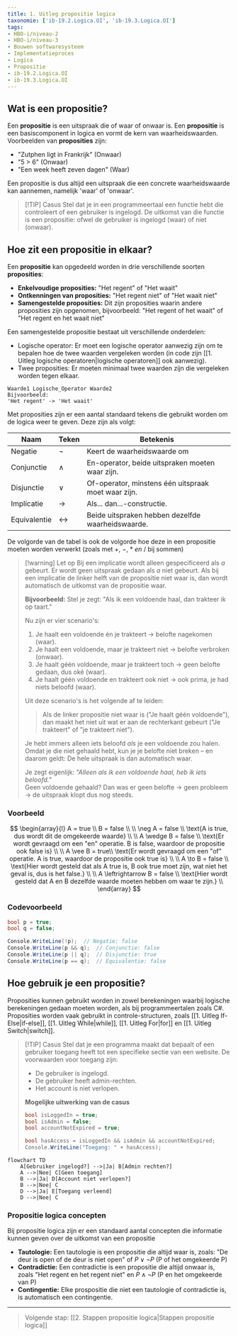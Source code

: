 ```yaml
---
title: 1. Uitleg propositie logica
taxonomie: ['ib-19.2.Logica.OI', 'ib-19.3.Logica.OI']
tags:
- HBO-i/niveau-2
- HBO-i/niveau-3
- Bouwen softwaresysteem
- Implementatieproces
- Logica
- Propositie
- ib-19.2.Logica.OI
- ib-19.3.Logica.OI
---
```


## Wat is een propositie?
Een **propositie** is een uitspraak die of waar of onwaar is. Een **propositie** is een basiscomponent in logica en vormt de kern van waarheidswaarden. Voorbeelden van **proposities** zijn:
- "Zutphen ligt in Frankrijk" (Onwaar)
- "5 > 6" (Onwaar)
- "Een week heeft zeven dagen" (Waar)

Een propositie is dus altijd een uitspraak die een concrete waarheidswaarde kan aannemen, namelijk 'waar' of 'onwaar'.

> [!TIP] Casus
> Stel dat je in een programmeertaal een functie hebt die controleert of een gebruiker is ingelogd. De uitkomst van die functie is een propositie: ofwel de gebruiker is ingelogd (waar) of niet (onwaar).

## Hoe zit een propositie in elkaar?
Een **propositie** kan opgedeeld worden in drie verschillende soorten **proposities**:
- **Enkelvoudige proposities:** "Het regent" of "Het waait"
- **Ontkenningen van proposities:** "Het regent niet" of "Het waait niet"
- **Samengestelde proposities:** Dit zijn proposities waarin andere proposities zijn opgenomen, bijvoorbeeld: "Het regent of het waait" of "Het regent en het waait niet"

Een samengestelde propositie bestaat uit verschillende onderdelen:
- Logische operator: Er moet een logische operator aanwezig zijn om te bepalen hoe de twee waarden vergeleken worden (in code zijn [[1. Uitleg logische operatoren|logische operatoren]] ook aanwezig).
- Twee proposities: Er moeten minimaal twee waarden zijn die vergeleken worden tegen elkaar.

```
Waarde1 Logische_Operator Waarde2
Bijvoorbeeld:
'Het regent' -> 'Het waait'
```

Met proposities zijn er een aantal standaard tekens die gebruikt worden om de logica weer te geven. Deze zijn als volgt:

| Naam         | Teken             | Betekenis                                           |
| ------------ | ----------------- | --------------------------------------------------- |
| Negatie      | $\neg$            | Keert de waarheidswaarde om                         |
| Conjunctie   | $\wedge$          | En-operator, beide uitspraken moeten waar zijn.     |
| Disjunctie   | $\vee$            | Of-operator, minstens één uitspraak moet waar zijn. |
| Implicatie   | $\to$             | Als... dan...-constructie.                          |
| Equivalentie | $\leftrightarrow$ | Beide uitspraken hebben dezelfde waarheidswaarde.   |
De volgorde van de tabel is ook de volgorde hoe deze in een propositie moeten worden verwerkt (zoals met $+, \ -, \ * \ en \ /$ bij sommen)

> [!warning] Let op
> Bij een implicatie wordt alleen gespecificeerd als *a* gebeurt. Er wordt geen uitspraak gedaan als *a* niet gebeurt. Als bij een implicatie de linker helft van de propositie niet waar is, dan wordt automatisch de uitkomst van de propositie waar.
> 
> **Bijvoorbeeld:**
> Stel je zegt: "Als ik een voldoende haal, dan trakteer ik op taart."
> 
> Nu zijn er vier scenario's:
> 1. Je haalt een voldoende én je trakteert → belofte nagekomen (waar).
> 2. Je haalt een voldoende, maar je trakteert niet → belofte verbroken (onwaar).
> 3. Je haalt géén voldoende, maar je trakteert toch → geen belofte gedaan, dus oké (waar).
> 4. Je haalt géén voldoende en trakteert ook niet → ook prima, je had niets beloofd (waar).
> 
> Uit deze scenario's is het volgende af te leiden:  
> > Als de linker propositie niet waar is ("Je haalt géén voldoende"), dan maakt het niet uit wat er aan de rechterkant gebeurt ("Je trakteert" of "je trakteert niet").  
> 
> Je hebt immers alleen iets beloofd _als_ je een voldoende zou halen. Omdat je die niet gehaald hebt, kun je je belofte niet breken – en daarom geldt:  De hele uitspraak is dan automatisch waar.
> 
> Je zegt eigenlijk: _"Alleen als ik een voldoende haal, heb ik iets beloofd."_  
> Geen voldoende gehaald? Dan was er geen belofte → geen probleem → de uitspraak klopt dus nog steeds.

### Voorbeeld
$$
\begin{array}{l}
A = true \\
B = false \\
\\
\neg A = false \\
\text{A is true, dus wordt dit de omgekeerde waarde} \\
\\
A \wedge B = false \\
\text{Er wordt gevraagd om een "en" operatie. B is false, waardoor de propositie ook false is} \\
 \\
A \vee B = true\\
\text{Er wordt gevraagd om een "of" operatie. A is true, waardoor de propositie ook true is} \\
 \\
A \to B = false  \\
 \text{Hier wordt gesteld dat als A true is, B ook true moet zijn, wat niet het geval is, dus is het false.} \\
 \\
A \leftrightarrow B = false \\
\text{Hier wordt gesteld dat A en B dezelfde waarde moeten hebben om waar te zijn.} \\
\end{array}
$$

### Codevoorbeeld
```csharp
bool p = true;
bool q = false;

Console.WriteLine(!p);  // Negatie: false
Console.WriteLine(p && q);  // Conjunctie: false
Console.WriteLine(p || q);  // Disjunctie: true
Console.WriteLine(p == q);  // Equivalentie: false
```

## Hoe gebruik je een propositie?
Proposities kunnen gebruikt worden in zowel berekeningen waarbij logische berekeningen gedaan moeten worden, als bij programmeertalen zoals C#. Proposities worden vaak gebruikt in controle-structuren, zoals [[1. Uitleg If-Else|if-else]], [[1. Uitleg While|while]], [[1. Uitleg For|for]] en [[1. Uitleg Switch|switch]].

> [!TIP] Casus 
> Stel dat je een programma maakt dat bepaalt of een gebruiker toegang heeft tot een specifieke sectie van een website. De voorwaarden voor toegang zijn:
> - De gebruiker is ingelogd.
> - De gebruiker heeft admin-rechten.
> - Het account is niet verlopen.
> 
> **Mogelijke uitwerking van de casus**
> ```csharp
> bool isLoggedIn = true;
> bool isAdmin = false;
> bool accountNotExpired = true;
>
> bool hasAccess = isLoggedIn && isAdmin && accountNotExpired;
> Console.WriteLine("Toegang: " + hasAccess);
> ```

```mermaid
flowchart TD
    A[Gebruiker ingelogd?] -->|Ja| B[Admin rechten?]
    A -->|Nee| C[Geen toegang]
    B -->|Ja| D[Account niet verlopen?]
    B -->|Nee| C
    D -->|Ja| E[Toegang verleend]
    D -->|Nee| C
```

### Propositie logica concepten
Bij propositie logica zijn er een standaard aantal concepten die informatie kunnen geven over de uitkomst van een propositie
- **Tautologie:** Een tautologie is een propositie die altijd waar is, zoals: "De deur is open of de deur is niet open" of $P \vee \neg P$ (P of het omgekeerde P)
- **Contradictie:** Een contradictie is een propositie die altijd onwaar is, zoals "Het regent en het regent niet" en $P \wedge \neg P$ (P en het omgekeerde van P)
- **Contingentie:** Elke prospositie die niet een tautologie of contradictie is, is automatisch een contingentie.

---

> Volgende stap: [[2. Stappen propositie logica|Stappen propositie logica]]
